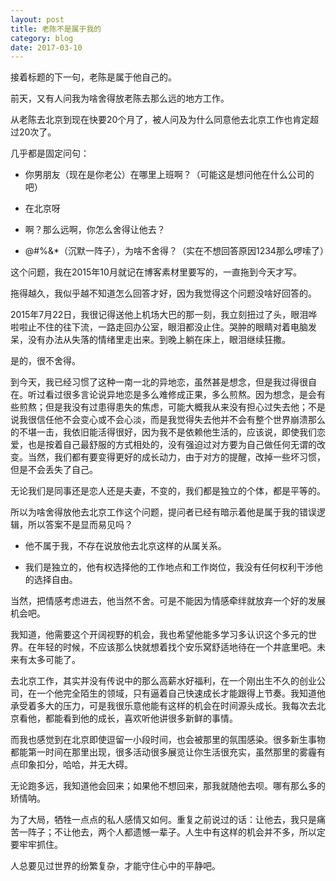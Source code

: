 ```yaml
---
layout: post
title: 老陈不是属于我的
category: blog
date: 2017-03-10
---
```


接着标题的下一句，老陈是属于他自己的。

前天，又有人问我为啥舍得放老陈去那么远的地方工作。

从老陈去北京到现在快要20个月了，被人问及为什么同意他去北京工作也肯定超过20次了。

几乎都是固定问句：

- 你男朋友（现在是你老公）在哪里上班啊？（可能这是想问他在什么公司的吧）

- 在北京呀

- 啊？那么远啊，你怎么舍得让他去？

- @#%&*（沉默一阵子），为啥不舍得？（实在不想回答原因1234那么啰嗦了）

这个问题，我在2015年10月就记在博客素材里要写的，一直拖到今天才写。

拖得越久，我似乎越不知道怎么回答才好，因为我觉得这个问题没啥好回答的。

2015年7月22日，我很记得送他上机场大巴的那一刻，我立刻扭过了头，眼泪哗啦啦止不住的往下流，一路走回办公室，眼泪都没止住。哭肿的眼睛对着电脑发呆，没有办法从失落的情绪里走出来。到晚上躺在床上，眼泪继续狂撒。

是的，很不舍得。

到今天，我已经习惯了这种一南一北的异地恋，虽然甚是想念，但是我过得很自在。听过看过很多言论说异地恋是多么难修成正果，多么煎熬。因为想念，是会有些煎熬；但是我没有过患得患失的焦虑，可能大概我从来没有担心过失去他；不是说我很信任他不会变心或不会心淡，而是我觉得失去他并不会有整个世界崩溃那么的不堪一击，我依旧能活得很好，因为我不是依赖他生活的，应该说，即使我们恋爱，也是按着自己最舒服的方式相处的，没有强迫过对方要为自己做任何无谓的改变。当然，我们都有要变得更好的成长动力，由于对方的提醒，改掉一些坏习惯，但是不会丢失了自己。

无论我们是同事还是恋人还是夫妻，不变的，我们都是独立的个体，都是平等的。

所以为啥舍得放他去北京工作这个问题，提问者已经有暗示着他是属于我的错误逻辑，所以答案不是显而易见吗？

- 他不属于我，不存在说放他去北京这样的从属关系。

- 我们是独立的，他有权选择他的工作地点和工作岗位，我没有任何权利干涉他的选择自由。

当然，把情感考虑进去，他当然不舍。可是不能因为情感牵绊就放弃一个好的发展机会吧。

我知道，他需要这个开阔视野的机会，我也希望他能多学习多认识这个多元的世界。在年轻的时候，不应该那么快就想着找个安乐窝舒适地待在一个井底里吧。未来有太多可能了。

去北京工作，其实并没有传说中的那么高薪水好福利，在一个刚出生不久的创业公司，在一个他完全陌生的领域，只有逼着自己快速成长才能跟得上节奏。我知道他承受着多大的压力，可是我很乐意他能有这样的机会在时间源头成长。我每次去北京看他，都能看到他的成长，喜欢听他讲很多新鲜的事情。

而我也感觉到在北京即使逗留一小段时间，也会被那里的氛围感染。很多新生事物都能第一时间在那里出现，很多活动很多展览让你生活很充实，虽然那里的雾霾有点印象扣分，哈哈，并无大碍。

无论跑多远，我知道他会回来；如果他不想回来，那我就随他去呗。哪有那么多的矫情呐。

为了大局，牺牲一点点的私人感情又如何。重复之前说过的话：让他去，我只是痛苦一阵子；不让他去，两个人都遗憾一辈子。人生中有这样的机会并不多，所以定要牢牢抓住。

人总要见过世界的纷繁复杂，才能守住心中的平静吧。


